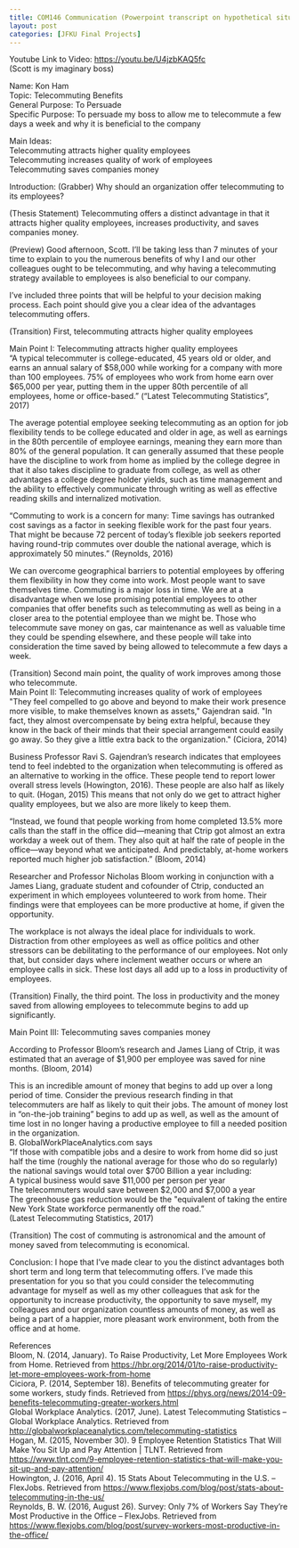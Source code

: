 ```yaml
---
title: COM146 Communication (Powerpoint transcript on hypothetical situation where I try to convince my boss to allow me to telecommute. Relevant to Coronavirus threat in 2021)
layout: post
categories: [JFKU Final Projects]
---
```

Youtube Link to Video: https://youtu.be/U4jzbKAQ5fc  
(Scott is my imaginary boss)  

Name: Kon Ham  
Topic: Telecommuting Benefits  
General Purpose: To Persuade  
Specific Purpose: To persuade my boss to allow me to telecommute a few days a week and why it is beneficial to the company  

Main Ideas:  
Telecommuting attracts higher quality employees  
Telecommuting increases quality of work of employees  
Telecommuting saves companies money  

Introduction: (Grabber) Why should an organization offer telecommuting to its employees?  

(Thesis Statement) Telecommuting offers a distinct advantage in that it attracts higher quality employees, increases productivity, and saves companies money.  

(Preview) Good afternoon, Scott. I’ll be taking less than 7 minutes of your time to explain to you the numerous benefits of why I and our other colleagues ought to be telecommuting, and why having a telecommuting strategy available to employees is also beneficial to our company.  

I’ve included three points that will be helpful to your decision making process. Each point should give you a clear idea of the advantages telecommuting offers.  

(Transition) First, telecommuting attracts higher quality employees  

Main Point I: Telecommuting attracts higher quality employees  
“A typical telecommuter is college-educated, 45 years old or older, and earns an annual salary of $58,000 while working for a company with more than 100 employees. 75% of employees who work from home earn over $65,000 per year, putting them in the upper 80th percentile of all employees, home or office-based.” (“Latest Telecommuting Statistics”, 2017)  

The average potential employee seeking telecommuting as an option for job flexibility tends to be college educated and older in age, as well as earnings in the 80th percentile of employee earnings, meaning they earn more than 80% of the general population. It can generally assumed that these people have the discipline to work from home as implied by the college degree in that it also takes discipline to graduate from college, as well as other advantages a college degree holder yields, such as time management and the ability to effectively communicate through writing as well as effective reading skills and internalized motivation.  

“Commuting to work is a concern for many: Time savings has outranked cost savings as a factor in seeking flexible work for the past four years. That might be because 72 percent of today’s flexible job seekers reported having round-trip commutes over double the national average, which is approximately 50 minutes.” (Reynolds, 2016)  

We can overcome geographical barriers to potential employees by offering them flexibility in how they come into work. Most people want to save themselves time. Commuting is a major loss in time. We are at a disadvantage when we lose promising potential employees to other companies that offer benefits such as telecommuting as well as being in a closer area to the potential employee than we might be. Those who telecommute save money on gas, car maintenance as well as valuable time they could be spending elsewhere, and these people will take into consideration the time saved by being allowed to telecommute a few days a week.  

(Transition) Second main point, the quality of work improves among those who telecommute.  
Main Point II: Telecommuting increases quality of work of employees  
"They feel compelled to go above and beyond to make their work presence more visible, to make themselves known as assets," Gajendran said. "In fact, they almost overcompensate by being extra helpful, because they know in the back of their minds that their special arrangement could easily go away. So they give a little extra back to the organization." (Ciciora, 2014)  

Business Professor Ravi S. Gajendran’s research indicates that employees tend to feel indebted to the organization when telecommuting is offered as an alternative to working in the office. These people tend to report lower overall stress levels (Howington, 2016). These people are also half as likely to quit. (Hogan, 2015) This means that not only do we get to attract higher quality employees, but we also are more likely to keep them.  

“Instead, we found that people working from home completed 13.5% more calls than the staff in the office did—meaning that Ctrip got almost an extra workday a week out of them. They also quit at half the rate of people in the office—way beyond what we anticipated. And predictably, at-home workers reported much higher job satisfaction.” (Bloom, 2014)  

Researcher and Professor Nicholas Bloom working in conjunction with a James Liang, graduate student and cofounder of Ctrip, conducted an experiment in which employees volunteered to work from home. Their findings were that employees can be more productive at home, if given the opportunity.  

The workplace is not always the ideal place for individuals to work. Distraction from other employees as well as office politics and other stressors can be debilitating to the performance of our employees. Not only that, but consider days where inclement weather occurs or where an employee calls in sick. These lost days all add up to a loss in productivity of employees.  

(Transition) Finally, the third point. The loss in productivity and the money saved from allowing employees to telecommute begins to add up significantly.  

Main Point III: Telecommuting saves companies money  

According to Professor Bloom’s research and James Liang of Ctrip, it was estimated that an average of $1,900 per employee was saved for nine months. (Bloom, 2014)  

This is an incredible amount of money that begins to add up over a long period of time. Consider the previous research finding in that telecommuters are half as likely to quit their jobs. The amount of money lost in “on-the-job training” begins to add up as well, as well as the amount of time lost in no longer having a productive employee to fill a needed position in the organization.  
B. GlobalWorkPlaceAnalytics.com says  
“If those with compatible jobs and a desire to work from home did so just half the time (roughly the national average for those who do so regularly) the national savings would total over $700 Billion a year including:  
A typical business would save $11,000 per person per year  
The telecommuters would save between $2,000 and $7,000 a year  
The greenhouse gas reduction would be the "equivalent of taking the entire New York State workforce permanently off the road.”  
(Latest Telecommuting Statistics, 2017)  

(Transition) The cost of commuting is astronomical and the amount of money saved from telecommuting is economical.  

Conclusion: I hope that I’ve made clear to you the distinct advantages both short term and long term that telecommuting offers. I’ve made this presentation for you so that you could consider the telecommuting advantage for myself as well as my other colleagues that ask for the opportunity to increase productivity, the opportunity to save myself, my colleagues and our organization countless amounts of money, as well as being a part of a happier, more pleasant work environment, both from the office and at home. 

References  
Bloom,&nbsp;N. (2014, January). To Raise Productivity, Let More Employees Work from Home. Retrieved from https://hbr.org/2014/01/to-raise-productivity-let-more-employees-work-from-home  
Ciciora,&nbsp;P. (2014, September 18). Benefits of telecommuting greater for some workers, study finds. Retrieved from https://phys.org/news/2014-09-benefits-telecommuting-greater-workers.html  
Global Workplace Analytics. (2017, June). Latest Telecommuting Statistics – Global Workplace Analytics. Retrieved from http://globalworkplaceanalytics.com/telecommuting-statistics  
Hogan,&nbsp;M. (2015, November 30). 9 Employee Retention Statistics That Will Make You Sit Up and Pay Attention | TLNT. Retrieved from https://www.tlnt.com/9-employee-retention-statistics-that-will-make-you-sit-up-and-pay-attention/  
Howington,&nbsp;J. (2016, April 4). 15 Stats About Telecommuting in the U.S. &#8211; FlexJobs. Retrieved from https://www.flexjobs.com/blog/post/stats-about-telecommuting-in-the-us/  
Reynolds,&nbsp;B.&nbsp;W. (2016, August 26). Survey: Only 7% of Workers Say They&#8217;re Most Productive in the Office &#8211; FlexJobs. Retrieved from https://www.flexjobs.com/blog/post/survey-workers-most-productive-in-the-office/